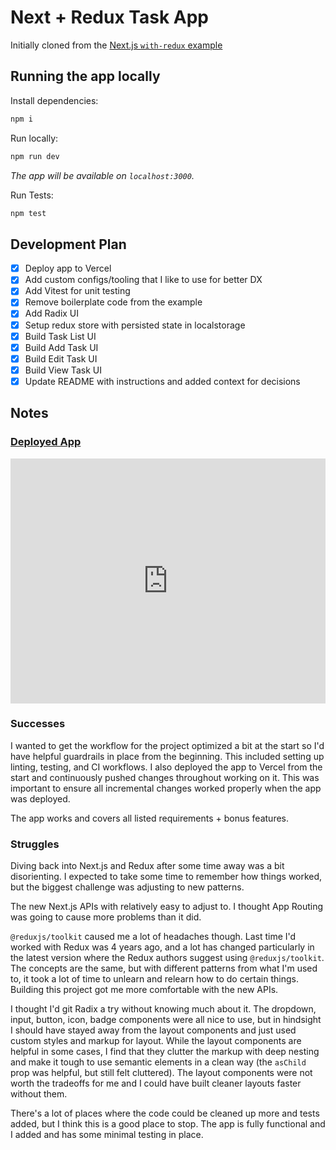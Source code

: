 # Next + Redux Task App

Initially cloned from the [Next.js `with-redux` example](https://github.com/vercel/next.js/tree/canary/examples/with-redux)

## Running the app locally

Install dependencies:

```sh
npm i
```

Run locally:

```sh
npm run dev
```

_The app will be available on `localhost:3000`._

Run Tests:

```sh
npm test
```

## Development Plan

- [x] Deploy app to Vercel
- [x] Add custom configs/tooling that I like to use for better DX
- [x] Add Vitest for unit testing
- [x] Remove boilerplate code from the example
- [x] Add Radix UI
- [x] Setup redux store with persisted state in localstorage
- [x] Build Task List UI
- [x] Build Add Task UI
- [x] Build Edit Task UI
- [x] Build View Task UI
- [x] Update README with instructions and added context for decisions

## Notes

### [Deployed App](https://nextjs-task-app-opal.vercel.app/)

<div style="position: relative; padding-bottom: 77.75377969762418%; height: 0;"><iframe src="https://www.loom.com/embed/bd6d2db4de0a4273a73ddd86c8286bef?sid=4486645e-46a8-4f51-8406-8cad2b18f854" frameborder="0" webkitallowfullscreen mozallowfullscreen allowfullscreen style="position: absolute; top: 0; left: 0; width: 100%; height: 100%;"></iframe></div>

### Successes

I wanted to get the workflow for the project optimized a bit at the start so I'd have helpful guardrails in place from the beginning. This included setting up linting, testing, and CI workflows. I also deployed the app to Vercel from the start and continuously pushed changes throughout working on it. This was important to ensure all incremental changes worked properly when the app was deployed.

The app works and covers all listed requirements + bonus features.

### Struggles

Diving back into Next.js and Redux after some time away was a bit disorienting. I expected to take some time to remember how things worked, but the biggest challenge was adjusting to new patterns.

The new Next.js APIs with relatively easy to adjust to. I thought App Routing was going to cause more problems than it did.

`@reduxjs/toolkit` caused me a lot of headaches though. Last time I'd worked with Redux was 4 years ago, and a lot has changed particularly in the latest version where the Redux authors suggest using `@reduxjs/toolkit`. The concepts are the same, but with different patterns from what I'm used to, it took a lot of time to unlearn and relearn how to do certain things. Building this project got me more comfortable with the new APIs.

I thought I'd git Radix a try without knowing much about it. The dropdown, input, button, icon, badge components were all nice to use, but in hindsight I should have stayed away from the layout components and just used custom styles and markup for layout. While the layout components are helpful in some cases, I find that they clutter the markup with deep nesting and make it tough to use semantic elements in a clean way (the `asChild` prop was helpful, but still felt cluttered). The layout components were not worth the tradeoffs for me and I could have built cleaner layouts faster without them.

There's a lot of places where the code could be cleaned up more and tests added, but I think this is a good place to stop. The app is fully functional and I added and has some minimal testing in place.
